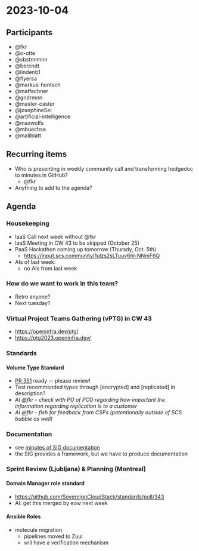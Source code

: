 # 2023-10-04

## Participants

- @fkr
- @o-otte
- @sbstnnmnn
- @berendt
- @lindenb1
- @flyersa
- @markus-hentsch
- @matfechner
- @gndrmnn
- @master-caster
- @josephineSei
- @artificial-intelligence
- @maxwolfs
- @mbuechse
- @maliblatt

## Recurring items

- Who is presenting in weekly community call and transforming hedgedoc to minutes in GitHub?
  - @fkr
- Anything to add to the agenda?

## Agenda

### Housekeeping

- IaaS Call next week without @fkr
- IaaS Meeting in CW 43 to be skipped (October 25)
- PaaS Hackathon coming up tomorrow (Thursdy, Oct. 5th)
  - <https://input.scs.community/1ulzs2sLTuuv6hl-NNmF6Q>
- AIs of last week:
  - no AIs from last week

### How do we want to work in this team?

- Retro anyone?
- Next tuesday?

### Virtual Project Teams Gathering (vPTG) in CW 43

- <https://openinfra.dev/ptg/>
- <https://ptg2023.openinfra.dev/>

### Standards

#### Volume Type Standard

- [PR 351](https://github.com/SovereignCloudStack/standards/pull/351) ready -- please review!
- Test recommended types through [encrypted] and [replicated] in description?
- *AI @fkr - check with PO of PCO regarding how important the information regarding replication is to a customer*
- *AI @fkr - fish for feedback from CSPs (potentionally outside of SCS bubble as well)*

### Documentation

- see [minutes of SIG documentation](https://github.com/SovereignCloudStack/minutes/blob/main/sig-documentation/20231002.md)
- the SIG provides a framework, but we have to produce documentation

### Sprint Review (Ljubljana) & Planning (Montreal)

#### Domain Manager role standard

- <https://github.com/SovereignCloudStack/standards/pull/343>
- AI: get this merged by eow next week

#### Ansible Roles

- molecule migration
  - pipelines moved to Zuul
  - will have a verification mechanism
